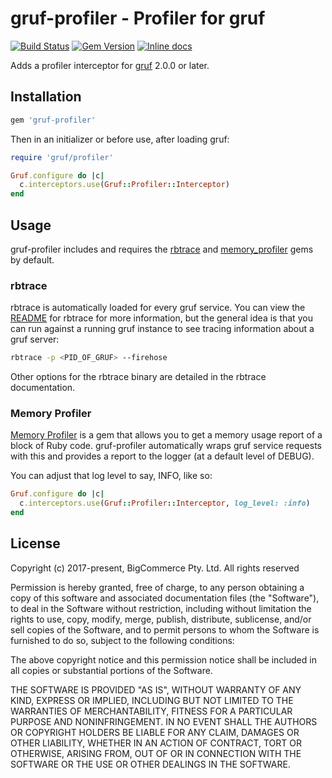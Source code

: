 # gruf-profiler - Profiler for gruf

[![Build Status](https://travis-ci.org/bigcommerce/gruf-profiler.svg?branch=master)](https://travis-ci.org/bigcommerce/gruf-profiler) [![Gem Version](https://badge.fury.io/rb/gruf-profiler.svg)](https://badge.fury.io/rb/gruf-profiler) [![Inline docs](http://inch-ci.org/github/bigcommerce/gruf-profiler.svg?branch=master)](http://inch-ci.org/github/bigcommerce/gruf-profiler)

Adds a profiler interceptor for [gruf](https://github.com/bigcommerce/gruf) 2.0.0 or later.

## Installation

```ruby
gem 'gruf-profiler'
```

Then in an initializer or before use, after loading gruf:

```ruby
require 'gruf/profiler'

Gruf.configure do |c|
  c.interceptors.use(Gruf::Profiler::Interceptor)
end
```

## Usage

gruf-profiler includes and requires the [rbtrace](https://github.com/tmm1/rbtrace/) 
and [memory_profiler](https://github.com/SamSaffron/memory_profiler) gems by default.
 
### rbtrace

rbtrace is automatically loaded for every gruf service. You can view the 
[README](https://github.com/tmm1/rbtrace/blob/master/README.md) for rbtrace for more information,
but the general idea is that you can run against a running gruf instance to see tracing 
information about a gruf server:

```bash
rbtrace -p <PID_OF_GRUF> --firehose
```

Other options for the rbtrace binary are detailed in the rbtrace documentation.

### Memory Profiler

[Memory Profiler](https://github.com/SamSaffron/memory_profiler) is a gem that allows you to get
a memory usage report of a block of Ruby code. gruf-profiler automatically wraps gruf service
requests with this and provides a report to the logger (at a default level of DEBUG).

You can adjust that log level to say, INFO, like so:

```ruby
Gruf.configure do |c|
  c.interceptors.use(Gruf::Profiler::Interceptor, log_level: :info)
end
```

## License

Copyright (c) 2017-present, BigCommerce Pty. Ltd. All rights reserved 

Permission is hereby granted, free of charge, to any person obtaining a copy of this software and associated 
documentation files (the "Software"), to deal in the Software without restriction, including without limitation the 
rights to use, copy, modify, merge, publish, distribute, sublicense, and/or sell copies of the Software, and to permit 
persons to whom the Software is furnished to do so, subject to the following conditions:

The above copyright notice and this permission notice shall be included in all copies or substantial portions of the 
Software.

THE SOFTWARE IS PROVIDED "AS IS", WITHOUT WARRANTY OF ANY KIND, EXPRESS OR IMPLIED, INCLUDING BUT NOT LIMITED TO THE 
WARRANTIES OF MERCHANTABILITY, FITNESS FOR A PARTICULAR PURPOSE AND NONINFRINGEMENT. IN NO EVENT SHALL THE AUTHORS OR 
COPYRIGHT HOLDERS BE LIABLE FOR ANY CLAIM, DAMAGES OR OTHER LIABILITY, WHETHER IN AN ACTION OF CONTRACT, TORT OR 
OTHERWISE, ARISING FROM, OUT OF OR IN CONNECTION WITH THE SOFTWARE OR THE USE OR OTHER DEALINGS IN THE SOFTWARE.
